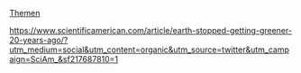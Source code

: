 [Themen](../themen.html)   

https://www.scientificamerican.com/article/earth-stopped-getting-greener-20-years-ago/?utm_medium=social&utm_content=organic&utm_source=twitter&utm_campaign=SciAm_&sf217687810=1
